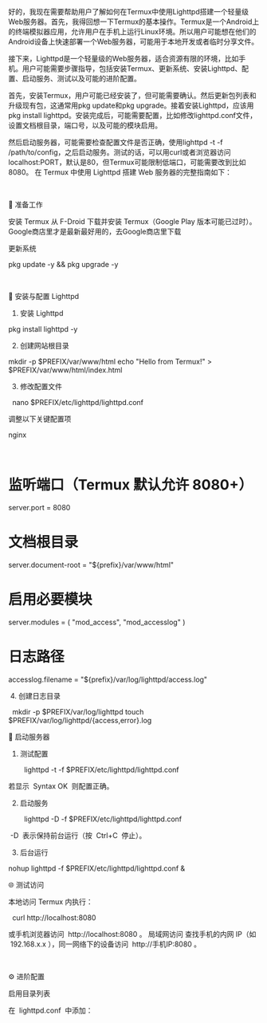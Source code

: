 好的，我现在需要帮助用户了解如何在Termux中使用Lighttpd搭建一个轻量级Web服务器。首先，我得回想一下Termux的基本操作。Termux是一个Android上的终端模拟器应用，允许用户在手机上运行Linux环境。所以用户可能想在他们的Android设备上快速部署一个Web服务器，可能用于本地开发或者临时分享文件。

接下来，Lighttpd是一个轻量级的Web服务器，适合资源有限的环境，比如手机。用户可能需要步骤指导，包括安装Termux、更新系统、安装Lighttpd、配置、启动服务、测试以及可能的进阶配置。

首先，安装Termux，用户可能已经安装了，但可能需要确认。然后更新包列表和升级现有包，这通常用pkg update和pkg upgrade。接着安装Lighttpd，应该用pkg install lighttpd。安装完成后，可能需要配置，比如修改lighttpd.conf文件，设置文档根目录，端口号，以及可能的模块启用。

然后启动服务器，可能需要检查配置文件是否正确，使用lighttpd -t -f /path/to/config，之后启动服务。测试的话，可以用curl或者浏览器访问localhost:PORT，默认是80，但Termux可能限制低端口，可能需要改到比如8080。
在 Termux 中使用 Lighttpd 搭建 Web 服务器的完整指南如下：

 

📱 准备工作

安装 Termux
从 F-Droid 下载并安装 Termux（Google Play 版本可能已过时）。Google商店里才是最新最好用的，去Google商店里下载


更新系统


pkg update -y && pkg upgrade -y
 

 

🔧 安装与配置 Lighttpd

1. 安装 Lighttpd

pkg install lighttpd -y
 
 
2. 创建网站根目录

mkdir -p $PREFIX/var/www/html
echo "Hello from Termux!" > $PREFIX/var/www/html/index.html


3. 修改配置文件


 
nano $PREFIX/etc/lighttpd/lighttpd.conf



 调整以下关键配置项


nginx

  
# 监听端口（Termux 默认允许 8080+）
server.port = 8080

# 文档根目录
server.document-root = "${prefix}/var/www/html"

# 启用必要模块
server.modules = (
  "mod_access",
  "mod_accesslog"
)

# 日志路径
accesslog.filename = "${prefix}/var/log/lighttpd/access.log"



 4. 创建日志目录


 
mkdir -p $PREFIX/var/log/lighttpd
touch $PREFIX/var/log/lighttpd/{access,error}.log



 🚀 启动服务器

1. 测试配置

    
lighttpd -t -f $PREFIX/etc/lighttpd/lighttpd.conf

 
 若显示  Syntax OK  则配置正确。

2. 启动服务

    
lighttpd -D -f $PREFIX/etc/lighttpd/lighttpd.conf
 

 -D  表示保持前台运行（按  Ctrl+C  停止）。

3. 后台运行
   

nohup lighttpd -f $PREFIX/etc/lighttpd/lighttpd.conf &



🌐 测试访问

本地访问
Termux 内执行：

 
curl http://localhost:8080
 

或手机浏览器访问  http://localhost:8080 。
局域网访问
查找手机的内网 IP（如  192.168.x.x ），同一网络下的设备访问  http://手机IP:8080 。

 

⚙️ 进阶配置

启用目录列表

在  lighttpd.conf  中添加：





 
 


